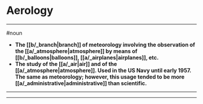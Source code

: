 # Aerology
---
#noun
- **The [[b/_branch|branch]] of meteorology involving the observation of the [[a/_atmosphere|atmosphere]] by means of [[b/_balloons|balloons]], [[a/_airplanes|airplanes]], etc.**
- **The study of the [[a/_air|air]] and of the [[a/_atmosphere|atmosphere]]. Used in the US Navy until early 1957. The same as meteorology; however, this usage tended to be more [[a/_administrative|administrative]] than scientific.**
---
---

